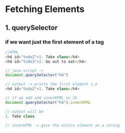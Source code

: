 # Fetching Elements

## 1. querySelector
### if we want just the first element of a tag

```javascript
//HTML
<h4 id="todo2">1. Take class</h4>
<h4 id="todo3">2. Go out to eat</h4>

// java script -> 
document.querySelector("h4")

// output -> prints the first element i.e 
<h4 id="todo2">1. Take class</h4>

// if we add add innerHTML in JS
document.querySelector("h4").innerHTML

// output will be 
1. Take class

// innerHTML -> give the entire element as a string
